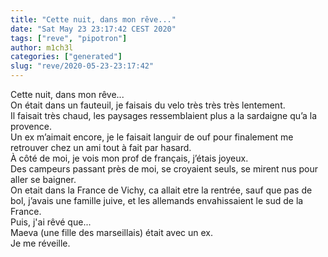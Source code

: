 ```yaml
---
title: "Cette nuit, dans mon rêve..."
date: "Sat May 23 23:17:42 CEST 2020"
tags: ["reve", "pipotron"]
author: m1ch3l
categories: ["generated"]
slug: "reve/2020-05-23-23:17:42"
---
```


Cette nuit, dans mon rêve...<br>
On était dans un fauteuil, je faisais du velo très très très lentement.<br>
Il faisait très chaud, les paysages ressemblaient plus a la sardaigne qu’a la provence.<br>
Un ex m’aimait encore, je le faisait languir de ouf pour finalement me retrouver chez un ami tout à fait par hasard.<br>
À côté de moi, je vois mon prof de français, j’étais joyeux.<br>
Des campeurs passant près de moi, se croyaient seuls, se mirent nus pour aller se baigner.<br>
On etait dans la France de Vichy, ca allait etre la rentrée, sauf que pas de bol, j’avais une famille juive, et les allemands envahissaient le sud de la France.<br>
Puis, j'ai rêvé que...<br>
Maeva (une fille des marseillais) était avec un ex.<br>
Je me réveille.<br>

